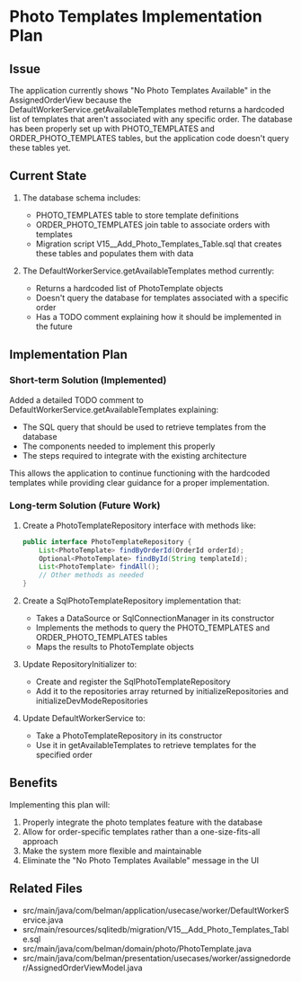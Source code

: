# Photo Templates Implementation Plan

## Issue
The application currently shows "No Photo Templates Available" in the AssignedOrderView because the DefaultWorkerService.getAvailableTemplates method returns a hardcoded list of templates that aren't associated with any specific order. The database has been properly set up with PHOTO_TEMPLATES and ORDER_PHOTO_TEMPLATES tables, but the application code doesn't query these tables yet.

## Current State
1. The database schema includes:
   - PHOTO_TEMPLATES table to store template definitions
   - ORDER_PHOTO_TEMPLATES join table to associate orders with templates
   - Migration script V15__Add_Photo_Templates_Table.sql that creates these tables and populates them with data

2. The DefaultWorkerService.getAvailableTemplates method currently:
   - Returns a hardcoded list of PhotoTemplate objects
   - Doesn't query the database for templates associated with a specific order
   - Has a TODO comment explaining how it should be implemented in the future

## Implementation Plan

### Short-term Solution (Implemented)
Added a detailed TODO comment to DefaultWorkerService.getAvailableTemplates explaining:
- The SQL query that should be used to retrieve templates from the database
- The components needed to implement this properly
- The steps required to integrate with the existing architecture

This allows the application to continue functioning with the hardcoded templates while providing clear guidance for a proper implementation.

### Long-term Solution (Future Work)
1. Create a PhotoTemplateRepository interface with methods like:
   ```java
   public interface PhotoTemplateRepository {
       List<PhotoTemplate> findByOrderId(OrderId orderId);
       Optional<PhotoTemplate> findById(String templateId);
       List<PhotoTemplate> findAll();
       // Other methods as needed
   }
   ```

2. Create a SqlPhotoTemplateRepository implementation that:
   - Takes a DataSource or SqlConnectionManager in its constructor
   - Implements the methods to query the PHOTO_TEMPLATES and ORDER_PHOTO_TEMPLATES tables
   - Maps the results to PhotoTemplate objects

3. Update RepositoryInitializer to:
   - Create and register the SqlPhotoTemplateRepository
   - Add it to the repositories array returned by initializeRepositories and initializeDevModeRepositories

4. Update DefaultWorkerService to:
   - Take a PhotoTemplateRepository in its constructor
   - Use it in getAvailableTemplates to retrieve templates for the specified order

## Benefits
Implementing this plan will:
1. Properly integrate the photo templates feature with the database
2. Allow for order-specific templates rather than a one-size-fits-all approach
3. Make the system more flexible and maintainable
4. Eliminate the "No Photo Templates Available" message in the UI

## Related Files
- src/main/java/com/belman/application/usecase/worker/DefaultWorkerService.java
- src/main/resources/sqlitedb/migration/V15__Add_Photo_Templates_Table.sql
- src/main/java/com/belman/domain/photo/PhotoTemplate.java
- src/main/java/com/belman/presentation/usecases/worker/assignedorder/AssignedOrderViewModel.java